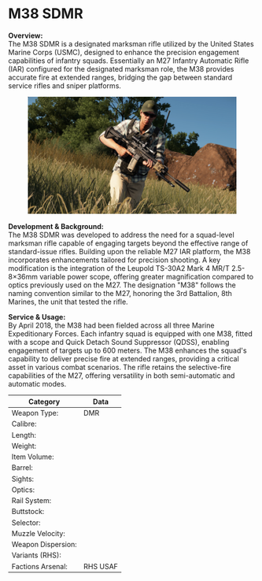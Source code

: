 # M38 SDMR

**Overview:**\
The M38 SDMR is a designated marksman rifle utilized by the United States Marine Corps (USMC), designed to enhance the precision engagement capabilities of infantry squads. Essentially an M27 Infantry Automatic Rifle (IAR) configured for the designated marksman role, the M38 provides accurate fire at extended ranges, bridging the gap between standard service rifles and sniper platforms.

<figure><img src="../../../../.gitbook/assets/M38.jpg" alt=""><figcaption></figcaption></figure>

**Development & Background:**\
The M38 SDMR was developed to address the need for a squad-level marksman rifle capable of engaging targets beyond the effective range of standard-issue rifles. Building upon the reliable M27 IAR platform, the M38 incorporates enhancements tailored for precision shooting. A key modification is the integration of the Leupold TS-30A2 Mark 4 MR/T 2.5-8×36mm variable power scope, offering greater magnification compared to optics previously used on the M27. The designation "M38" follows the naming convention similar to the M27, honoring the 3rd Battalion, 8th Marines, the unit that tested the rifle.

**Service & Usage:**\
By April 2018, the M38 had been fielded across all three Marine Expeditionary Forces. Each infantry squad is equipped with one M38, fitted with a scope and Quick Detach Sound Suppressor (QDSS), enabling engagement of targets up to 600 meters. The M38 enhances the squad's capability to deliver precise fire at extended ranges, providing a critical asset in various combat scenarios. The rifle retains the selective-fire capabilities of the M27, offering versatility in both semi-automatic and automatic modes.

<table data-full-width="false"><thead><tr><th>Category</th><th>Data</th></tr></thead><tbody><tr><td>Weapon Type:</td><td>DMR</td></tr><tr><td>Calibre:</td><td></td></tr><tr><td>Length:</td><td></td></tr><tr><td>Weight:</td><td></td></tr><tr><td>Item Volume:</td><td></td></tr><tr><td>Barrel:</td><td></td></tr><tr><td>Sights:</td><td></td></tr><tr><td>Optics:</td><td></td></tr><tr><td>Rail System:</td><td></td></tr><tr><td>Buttstock:</td><td></td></tr><tr><td>Selector:</td><td></td></tr><tr><td>Muzzle Velocity:</td><td></td></tr><tr><td>Weapon Dispersion:</td><td></td></tr><tr><td>Variants (RHS):</td><td></td></tr><tr><td>Factions Arsenal:</td><td>RHS USAF</td></tr></tbody></table>

